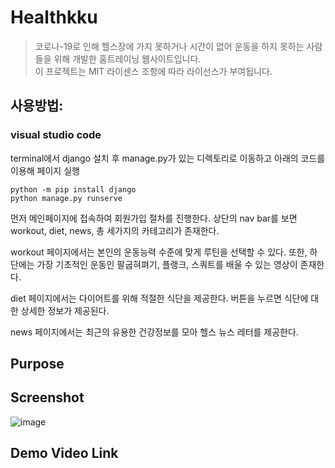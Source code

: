 # Healthkku  
 > 코로나-19로 인해 헬스장에 가지 못하거나 시간이 없어 운동을 하지 못하는 사람들을 위해 개발한 홈트레이닝 웹사이트입니다.  
 > 이 프로젝트는 MIT 라이센스 조항에 따라 라이선스가 부여됩니다.  
 
## 사용방법:   
### visual studio code  
terminal에서 django 설치 후 manage.py가 있는 디렉토리로 이동하고 아래의 코드를 이용해 페이지 실행
```
python -m pip install django
python manage.py runserve
```   

먼저 메인페이지에 접속하여 회원가입 절차를 진행한다. 상단의 nav bar를 보면 workout, diet, news, 총 세가지의 카테고리가 존재한다.   
 
 workout 페이지에서는 본인의 운동능력 수준에 맞게 루틴을 선택할 수 있다. 또한, 하단에는 가장 기초적인 운동인 팔굽혀펴기, 플랭크, 스쿼트를 배울 수 있는 영상이 존재한다.  
  
 diet 페이지에서는 다이어트를 위해 적절한 식단을 제공한다. 버튼을 누르면 식단에 대한 상세한 정보가 제공된다.  

 news 페이지에서는 최근의 유용한 건강정보를 모아 헬스 뉴스 레터를 제공한다.  




## Purpose  

## Screenshot  
![image](https://user-images.githubusercontent.com/80010823/143768986-71da4e8a-80e8-49af-98ab-fa5d935079ed.png)  

## Demo Video Link  


